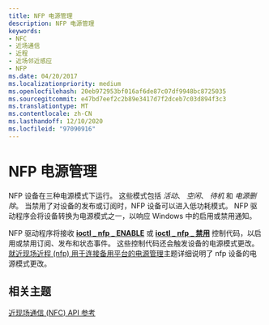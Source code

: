 ```yaml
---
title: NFP 电源管理
description: NFP 电源管理
keywords:
- NFC
- 近场通信
- 近程
- 近场邻近感应
- NFP
ms.date: 04/20/2017
ms.localizationpriority: medium
ms.openlocfilehash: 20eb972953bf016af6de87c07df9948bc8725035
ms.sourcegitcommit: e47bd7eef2c2b89e3417d7f2dceb7c03d894f3c3
ms.translationtype: MT
ms.contentlocale: zh-CN
ms.lasthandoff: 12/10/2020
ms.locfileid: "97090916"
---
```

# <a name="nfp-power-management"></a>NFP 电源管理


NFP 设备在三种电源模式下运行。 这些模式包括 *活动*、 *空闲*、 *待机* 和 *电源删除*。 当禁用了对设备的发布或订阅时，NFP 设备可以进入低功耗模式。 NFP 驱动程序会将设备转换为电源模式之一，以响应 Windows 中的启用或禁用通知。

NFP 驱动程序将接收 [**ioctl \_ nfp \_ ENABLE**](/windows-hardware/drivers/ddi/nfpdev/ni-nfpdev-ioctl_nfp_enable) 或 [**ioctl \_ nfp \_ 禁用**](/windows-hardware/drivers/ddi/nfpdev/ni-nfpdev-ioctl_nfp_disable) 控制代码，以启用或禁用订阅、发布和状态事件。 这些控制代码还会触发设备的电源模式更改。 [就近现场近程 (nfp) 用于连接备用平台的电源管理](/windows-hardware/design/device-experiences/near-field-promiximity--nfp--power-management-for-modern-standby-platforms)主题详细说明了 nfp 设备的电源模式更改。

 

 
## <a name="related-topics"></a>相关主题
[近现场通信 (NFC) API 参考](/windows-hardware/drivers/ddi/_nfpdrivers/)
